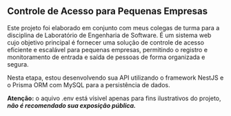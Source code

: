## Controle de Acesso para Pequenas Empresas
<p>
  Este projeto foi elaborado em conjunto com meus colegas de turma para a disciplina de Laboratório de Engenharia de Software.
É um sistema web cujo objetivo principal é fornecer uma solução de controle de acesso eficiente e escalável para pequenas empresas, permitindo o registro e monitoramento de entrada e saída de pessoas de forma organizada e segura.
</p>
<p>
  Nesta etapa, estou desenvolvendo sua API utilizando o framework NestJS e o Prisma ORM com MySQL para a persistência de dados.</p>
  <p>
 <b>Atenção:</b> o aquivo .env está vísivel apenas para fins ilustrativos do projeto, <b><i>não é recomendado sua exposição pública.</i></b>
</p>
